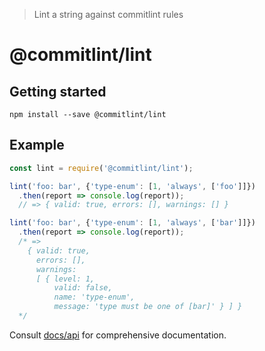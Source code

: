 > Lint a string against commitlint rules

# @commitlint/lint

## Getting started

```shell
npm install --save @commitlint/lint
```

## Example

```js
const lint = require('@commitlint/lint');

lint('foo: bar', {'type-enum': [1, 'always', ['foo']]})
  .then(report => console.log(report));
  // => { valid: true, errors: [], warnings: [] }

lint('foo: bar', {'type-enum': [1, 'always', ['bar']]})
  .then(report => console.log(report));
  /* =>
    { valid: true,
      errors: [],
      warnings:
      [ { level: 1,
          valid: false,
          name: 'type-enum',
          message: 'type must be one of [bar]' } ] }
  */
```

Consult [docs/api](https://conventional-changelog.github.io/commitlint/#/reference-api) for comprehensive documentation.
